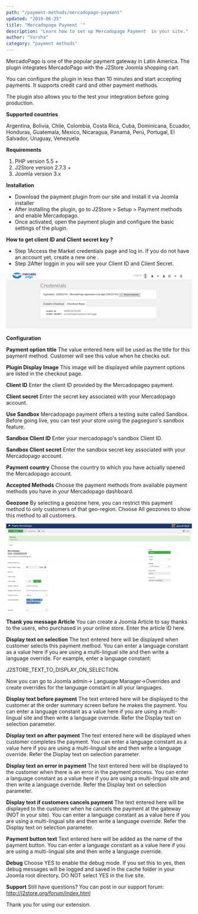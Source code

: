 ```yaml
---
path: "/payment-methods/mercadopago-payment"
updated: "2019-06-25"
title: "Mercadopago Payment ¨"
description: "Learn how to set up Mercadopago Payment  in your site."
author: "Varsha"
category: "payment methods"
---
```


MercadoPago is one of the popular payment gateway in Latin America. The plugin integrates MercadoPago with the J2Store Joomla shopping cart.

You can configure the plugin in less than 10 minutes and start accepting payments. It supports credit card and other payment methods.

The plugin also allows you to the test your integration before going production.

**Supported countries**

Argentina, Bolivia, Chile, Colombia, Costa Rica, Cuba, Dominicana, Ecuador, Honduras, Guatemala, Mexico, Nicaragua, Panamá, Perú, Portugal, El Salvador, Uruguay, Venezuela

**Requirements**

1. PHP version 5.5 +
2. J2Store version 2.7.3 +
3. Joomla version 3.x

**Installation**

* Download the payment plugin from our site and install it via Joomla installer
* After installing the plugin, go to J2Store > Setup > Payment methods and enable Mercadopago.
* Once activated, open the payment plugin and configure the basic settings of the plugin.

**How to get client ID and Client secret key ?**

* Step 1Access the Market credentials page  and log in. If you do not have an account yet, create a new one .
* Step 2After loggin in you will see your Client ID and Client Secret.

![credentials](https://raw.githubusercontent.com/j2store/doc-images/master//payment-methods/mercadopago-payment/mercado-keys.png)

**Configuration**

**Payment option title**
The value entered here will be used as the title for this payment method. Customer will see this value when he checks out.

**Plugin Display Image**
This image will be displayed while payment options are listed in the checkout page.

**Client ID**
Enter the client ID provided by the Mercadopageo payment.

**Client secret**
Enter the secret key associated with your Mercadopago account.

**Use Sandbox**
Mercadopago payment offers a testing suite called Sandbox. Before going live, you can test your store using the pagseguro's sandbox feature.

**Sandbox Client ID**
Enter your mercadopago's sandbox Client ID.

**Sandbox Client secret**
Enter the sandbox secret key associated with your Mercadopago account.

**Payment country**
Choose the country to which you have actually opened the Mercadopago account.

**Accepted Methods**
Choose the payment methods from available payment methods you have in your Mercadopago dashboard.

**Geozone**
By selecting a geozone here, you can restrict this payment method to only customers of that geo-region. Choose All geozones to show this method to all customers.


![configuration](https://raw.githubusercontent.com/j2store/doc-images/master//payment-methods/mercadopago-payment/mercado-config.png)


**Thank you message Article**
You can create a Joomla Article to say thanks to the users, who purchased in your online store. Enter the article ID here.

**Display text on selection**
The text entered here will be displayed when customer selects this payment method. You can enter a language constant as a value here if you are using a multi-lingual site and then write a language override. For example, enter a language constant:

J2STORE_TEXT_TO_DISPLAY_ON_SELECTION.

Now you can go to Joomla admin-> Language Manager->Overrides and create overrides for the language constant in all your languages.

**Display text before payment**
The text entered here will be displayed to the customer at the order summary screen before he makes the payment. You can enter a language constant as a value here if you are using a multi-lingual site and then write a language override. Refer the Display text on selection parameter.

**Display text on after payment**
The text entered here will be displayed when customer completes the payment.
You can enter a language constant as a value here if you are using a multi-lingual site and then write a language override. Refer the Display text on selection parameter.

**Display text on error in payment**
The text entered here will be displayed to the customer when there is an error in the payment process.
You can enter a language constant as a value here if you are using a multi-lingual site and then write a language override. Refer the Display text on selection parameter.

**Display text if customers cancels payment**
The text entered here will be displayed to the customer when he cancels the payment at the gateway (NOT in your site).
You can enter a language constant as a value here if you are using a multi-lingual site and then write a language override. Refer the Display text on selection parameter.

**Payment button text**
Text entered here will be added as the name of the payment button.
You can enter a language constant as a value here if you are using a multi-lingual site and then write a language override.

**Debug**
Choose YES to enable the debug mode. If you set this to yes, then debug messages will be logged and saved in the cache folder in your Joomla root directory. DO NOT select YES in the live site.

**Support**
Still have questions? You can post in our support forum: http://j2store.org/forum/index.html

Thank you for using our extension.
